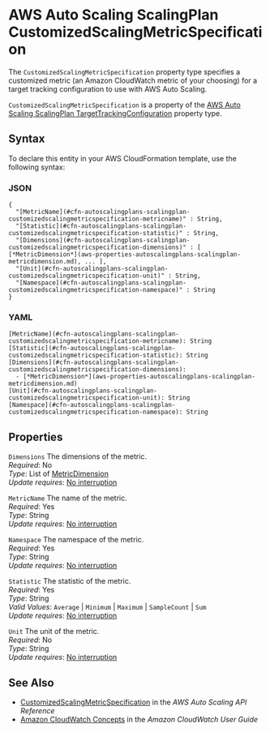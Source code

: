 # AWS Auto Scaling ScalingPlan CustomizedScalingMetricSpecification<a name="aws-properties-autoscalingplans-scalingplan-customizedscalingmetricspecification"></a>

<a name="aws-properties-autoscalingplans-scalingplan-customizedscalingmetricspecification-description"></a>The `CustomizedScalingMetricSpecification` property type specifies a customized metric \(an Amazon CloudWatch metric of your choosing\) for a target tracking configuration to use with AWS Auto Scaling\.

<a name="aws-properties-autoscalingplans-scalingplan-customizedscalingmetricspecification-inheritance"></a> `CustomizedScalingMetricSpecification` is a property of the [AWS Auto Scaling ScalingPlan TargetTrackingConfiguration](aws-properties-autoscalingplans-scalingplan-targettrackingconfiguration.md) property type\.

## Syntax<a name="aws-properties-autoscalingplans-scalingplan-customizedscalingmetricspecification-syntax"></a>

To declare this entity in your AWS CloudFormation template, use the following syntax:

### JSON<a name="aws-properties-autoscalingplans-scalingplan-customizedscalingmetricspecification-syntax.json"></a>

```
{
  "[MetricName](#cfn-autoscalingplans-scalingplan-customizedscalingmetricspecification-metricname)" : String,
  "[Statistic](#cfn-autoscalingplans-scalingplan-customizedscalingmetricspecification-statistic)" : String,
  "[Dimensions](#cfn-autoscalingplans-scalingplan-customizedscalingmetricspecification-dimensions)" : [ [*MetricDimension*](aws-properties-autoscalingplans-scalingplan-metricdimension.md), ... ],
  "[Unit](#cfn-autoscalingplans-scalingplan-customizedscalingmetricspecification-unit)" : String,
  "[Namespace](#cfn-autoscalingplans-scalingplan-customizedscalingmetricspecification-namespace)" : String
}
```

### YAML<a name="aws-properties-autoscalingplans-scalingplan-customizedscalingmetricspecification-syntax.yaml"></a>

```
[MetricName](#cfn-autoscalingplans-scalingplan-customizedscalingmetricspecification-metricname): String
[Statistic](#cfn-autoscalingplans-scalingplan-customizedscalingmetricspecification-statistic): String
[Dimensions](#cfn-autoscalingplans-scalingplan-customizedscalingmetricspecification-dimensions): 
  - [*MetricDimension*](aws-properties-autoscalingplans-scalingplan-metricdimension.md)
[Unit](#cfn-autoscalingplans-scalingplan-customizedscalingmetricspecification-unit): String
[Namespace](#cfn-autoscalingplans-scalingplan-customizedscalingmetricspecification-namespace): String
```

## Properties<a name="aws-properties-autoscalingplans-scalingplan-customizedscalingmetricspecification-properties"></a>

`Dimensions`  <a name="cfn-autoscalingplans-scalingplan-customizedscalingmetricspecification-dimensions"></a>
The dimensions of the metric\.  
 *Required*: No  
 *Type*: List of [MetricDimension](aws-properties-autoscalingplans-scalingplan-metricdimension.md)  
 *Update requires*: [No interruption](using-cfn-updating-stacks-update-behaviors.md#update-no-interrupt) 

`MetricName`  <a name="cfn-autoscalingplans-scalingplan-customizedscalingmetricspecification-metricname"></a>
The name of the metric\.  
 *Required*: Yes  
 *Type*: String  
 *Update requires*: [No interruption](using-cfn-updating-stacks-update-behaviors.md#update-no-interrupt) 

`Namespace`  <a name="cfn-autoscalingplans-scalingplan-customizedscalingmetricspecification-namespace"></a>
The namespace of the metric\.  
 *Required*: Yes  
 *Type*: String  
 *Update requires*: [No interruption](using-cfn-updating-stacks-update-behaviors.md#update-no-interrupt) 

`Statistic`  <a name="cfn-autoscalingplans-scalingplan-customizedscalingmetricspecification-statistic"></a>
The statistic of the metric\.  
 *Required*: Yes  
 *Type*: String  
 *Valid Values*: `Average` \| `Minimum` \| `Maximum` \| `SampleCount` \| `Sum`   
 *Update requires*: [No interruption](using-cfn-updating-stacks-update-behaviors.md#update-no-interrupt) 

`Unit`  <a name="cfn-autoscalingplans-scalingplan-customizedscalingmetricspecification-unit"></a>
The unit of the metric\.  
 *Required*: No  
 *Type*: String  
 *Update requires*: [No interruption](using-cfn-updating-stacks-update-behaviors.md#update-no-interrupt) 

## See Also<a name="aws-properties-autoscalingplans-scalingplan-customizedscalingmetricspecification-seealso"></a>
+ [CustomizedScalingMetricSpecification](https://docs.aws.amazon.com/autoscaling/plans/APIReference/API_CustomizedScalingMetricSpecification.html) in the *AWS Auto Scaling API Reference*
+ [Amazon CloudWatch Concepts](https://docs.aws.amazon.com/AmazonCloudWatch/latest/monitoring/cloudwatch_concepts.html) in the *Amazon CloudWatch User Guide*